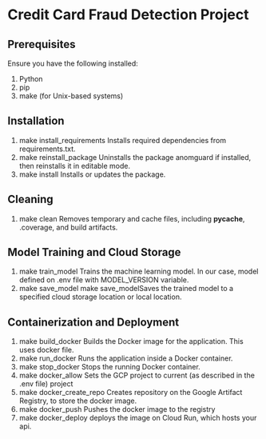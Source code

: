 # Credit Card Fraud Detection Project

## Prerequisites
Ensure you have the following installed:
  1. Python
  2. pip
  3. make (for Unix-based systems)


## Installation

  1. make install_requirements
     Installs required dependencies from requirements.txt.
  2. make reinstall_package
     Uninstalls the package anomguard if installed, then reinstalls it in editable mode.
  3. make install
     Installs or updates the package.



## Cleaning

  1. make clean
    Removes temporary and cache files, including __pycache__, .coverage, and build artifacts.

## Model Training and Cloud Storage

  1. make train_model
     Trains the machine learning model. In our case, model defined on .env file with MODEL_VERSION variable.
  2. make save_model
     make save_modelSaves the trained model to a specified cloud storage location or local location.

## Containerization and Deployment
  1. make build_docker
     Builds the Docker image for the application. This uses docker file.
  2. make run_docker
     Runs the application inside a Docker container.
  3. make stop_docker
     Stops the running Docker container.
  4. make docker_allow
     Sets the GCP project to current (as described in the .env file) project
  4. make docker_create_repo
     Creates repository on the Google Artifact Registry, to store the docker image.
  5. make docker_push
     Pushes the docker image to the registry
  6. make docker_deploy
     deploys the image on Cloud Run, which hosts your api.
